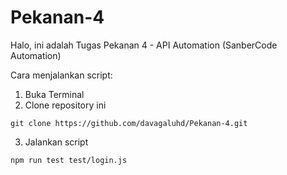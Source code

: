 # Pekanan-4
Halo, ini adalah Tugas Pekanan 4 - API Automation (SanberCode Automation) 

Cara menjalankan script:

1. Buka Terminal
2. Clone repository ini
```
git clone https://github.com/davagaluhd/Pekanan-4.git
```
3. Jalankan script 
```
npm run test test/login.js
```